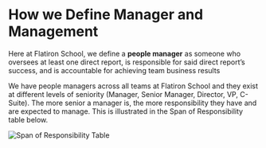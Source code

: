 # How we Define Manager and Management

Here at Flatiron School, we define a **people manager** as someone who oversees at least one direct report, is responsible for said direct report’s success, and is accountable for achieving team business results 

We have people managers across all teams at Flatiron School and they exist at different levels of seniority (Manager, Senior Manager, Director, VP, C-Suite). The more senior a manager is, the more responsibility they have and are expected to manage. This is illustrated in the Span of Responsibility table below. 

![Span of Responsibility Table](https://user-images.githubusercontent.com/18661767/28984867-f6d775c2-792d-11e7-937a-7ad05b0328ee.png)

